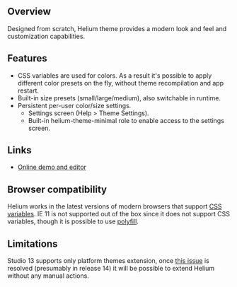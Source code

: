## Overview
Designed from scratch, Helium theme provides a modern look and feel and customization capabilities.

## Features

- CSS variables are used for colors. As a result it's possible to apply different color presets on the fly, without theme recompilation and app restart.
- Built-in size presets (small/large/medium), also switchable in runtime.
- Persistent per-user color/size settings.
    - Settings screen (Help > Theme Settings).
    - Built-in helium-theme-minimal role to enable access to the settings screen.

## Links
- [Online demo and editor](https://helium-editor.cuba-platform.com/)

## Browser compatibility
Helium works in the latest versions of modern browsers that support [CSS variables](https://caniuse.com/#feat=css-variables).
IE 11 is not supported out of the box since it does not support CSS variables, though it is possible to use [polyfill](https://github.com/nuxodin/ie11CustomProperties).

## Limitations
Studio 13 supports only platform themes extension, once [this issue](https://youtrack.cuba-platform.com/issue/STUDIO-4474) is resolved (presumably in release 14) it will be possible to extend Helium without any manual actions.